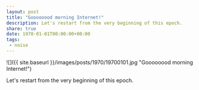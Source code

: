 ```yaml
---
layout: post
title: "Goooooood morning Internet!"
description: Let's restart from the very beginning of this epoch.
share: true
date: 1970-01-01T00:00:00+00:00
tags:
 - noise
---
```


![]({{ site.baseurl  }}/images/posts/1970/19700101.jpg "Goooooood morning Internet!")

Let's restart from the very beginning of this epoch.
